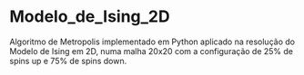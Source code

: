 # Modelo_de_Ising_2D
Algoritmo de Metropolis implementado em Python aplicado na resolução do Modelo de Ising em 2D, numa malha 20x20 com a configuração de 25% de spins up e 75% de spins down.
